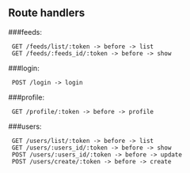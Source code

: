 ## Route handlers

   ###feeds:
   
     GET /feeds/list/:token -> before -> list
     GET /feeds/:feeds_id/:token -> before -> show

   ###login:
   
     POST /login -> login

   ###profile:
   
     GET /profile/:token -> before -> profile

   ###users:
   
     GET /users/list/:token -> before -> list
     GET /users/:users_id/:token -> before -> show
     POST /users/:users_id/:token -> before -> update
     POST /users/create/:token -> before -> create